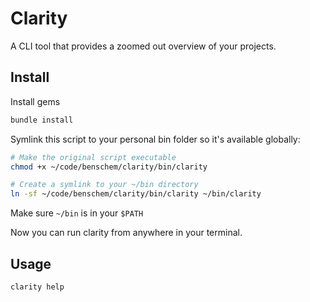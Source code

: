 # Clarity

A CLI tool that provides a zoomed out overview of your projects.

## Install

Install gems

```bash
bundle install
```

Symlink this script to your personal bin folder so it's available globally:

```bash
# Make the original script executable
chmod +x ~/code/benschem/clarity/bin/clarity

# Create a symlink to your ~/bin directory
ln -sf ~/code/benschem/clarity/bin/clarity ~/bin/clarity
```

Make sure `~/bin` is in your `$PATH`

Now you can run clarity from anywhere in your terminal.

## Usage

```bash
clarity help
```
